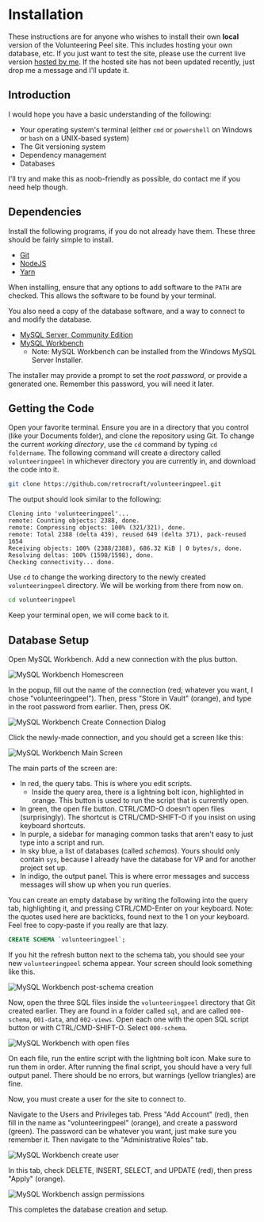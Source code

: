 # Installation

These instructions are for anyone who wishes to install their own **local** version of the Volunteering Peel site.
This includes hosting your own database, etc.
If you just want to test the site, please use the current live version [hosted by me](volunteeringpeel.retrocraft.ca).
If the hosted site has not been updated recently, just drop me a message and I'll update it.

## Introduction

I would hope you have a basic understanding of the following:

* Your operating system's terminal (either `cmd` or `powershell` on Windows or `bash` on a UNIX-based system)
* The Git versioning system
* Dependency management
* Databases

I'll try and make this as noob-friendly as possible, do contact me if you need help though.

## Dependencies

Install the following programs, if you do not already have them.
These three should be fairly simple to install.

* [Git](https://git-scm.com/)
* [NodeJS](https://nodejs.org/en/)
* [Yarn](https://yarnpkg.com/en/)

When installing, ensure that any options to add software to the `PATH` are checked.
This allows the software to be found by your terminal.

You also need a copy of the database software, and a way to connect to and modify the database.

* [MySQL Server, Community Edition](https://dev.mysql.com/downloads/mysql/)
* [MySQL Workbench](https://dev.mysql.com/downloads/workbench/)
  * Note: MySQL Workbench can be installed from the Windows MySQL Server Installer.

The installer may provide a prompt to set the _root password_, or provide a generated one. Remember this password, you will need it later.

## Getting the Code

Open your favorite terminal.
Ensure you are in a directory that you control (like your Documents folder), and clone the repository using Git.
To change the current _working directory_, use the `cd` command by typing `cd foldername`.
The following command will create a directory called `volunteeringpeel` in whichever directory you are currently in, and download the code into it.

```bash
git clone https://github.com/retrocraft/volunteeringpeel.git
```

The output should look similar to the following:

```
Cloning into 'volunteeringpeel'...
remote: Counting objects: 2388, done.
remote: Compressing objects: 100% (321/321), done.
remote: Total 2388 (delta 439), reused 649 (delta 371), pack-reused 1654
Receiving objects: 100% (2388/2388), 686.32 KiB | 0 bytes/s, done.
Resolving deltas: 100% (1598/1598), done.
Checking connectivity... done.
```

Use `cd` to change the working directory to the newly created `volunteeringpeel` directory.
We will be working from there from now on.

```bash
cd volunteeringpeel
```

Keep your terminal open, we will come back to it.

## Database Setup

Open MySQL Workbench. Add a new connection with the plus button.

![MySQL Workbench Homescreen](https://i.imgur.com/FVbWtpj.png)

In the popup, fill out the name of the connection (red; whatever you want, I chose "volunteeringpeel").
Then, press "Store in Vault" (orange), and type in the root password from earlier.
Then, press OK.

![MySQL Workbench Create Connection Dialog](https://i.imgur.com/a7MeIOr.png)

Click the newly-made connection, and you should get a screen like this:

![MySQL Workbench Main Screen](https://i.imgur.com/7Xirtzn.png)

The main parts of the screen are:

* In red, the query tabs.
  This is where you edit scripts.
  * Inside the query area, there is a lightning bolt icon, highlighted in orange.
    This button is used to run the script that is currently open.
* In green, the open file button.
  CTRL/CMD-O doesn't open files (surprisingly).
  The shortcut is CTRL/CMD-SHIFT-O if you insist on using keyboard shortcuts.
* In purple, a sidebar for managing common tasks that aren't easy to just type into a script and run.
* In sky blue, a list of databases (called _schemas_).
  Yours should only contain `sys`, because I already have the database for VP and for another project set up.
* In indigo, the output panel.
  This is where error messages and success messages will show up when you run queries.

You can create an empty database by writing the following into the query tab, highlighting it, and pressing CTRL/CMD-Enter on your keyboard.
Note: the quotes used here are backticks, found next to the 1 on your keyboard.
Feel free to copy-paste if you really are that lazy.

```sql
CREATE SCHEMA `volunteeringpeel`;
```

If you hit the refresh button next to the schema tab, you should see your new `volunteeringpeel` schema appear.
Your screen should look something like this.

![MySQL Workbench post-schema creation](https://i.imgur.com/Cf33LxU.png)

Now, open the three SQL files inside the `volunteeringpeel` directory that Git created earlier.
They are found in a folder called `sql`, and are called `000-schema`, `001-data`, and `002-views`.
Open each one with the open SQL script button or with CTRL/CMD-SHIFT-O.
Select `000-schema`.

![MySQL Workbench with open files](https://i.imgur.com/gKzFUXG.png)

On each file, run the entire script with the lightning bolt icon.
Make sure to run them in order.
After running the final script, you should have a very full output panel.
There should be no errors, but warnings (yellow triangles) are fine.

Now, you must create a user for the site to connect to.

Navigate to the Users and Privileges tab.
Press "Add Account" (red), then fill in the name as "volunteeringpeel" (orange), and create a password (green).
The password can be whatever you want, just make sure you remember it.
Then navigate to the "Administrative Roles" tab.

![MySQL Workbench create user](https://i.imgur.com/aeVPF4e.png)

In this tab, check DELETE, INSERT, SELECT, and UPDATE (red), then press "Apply" (orange).

![MySQL Workbench assign permissions](https://i.imgur.com/f9H7SkB.png)

This completes the database creation and setup.
